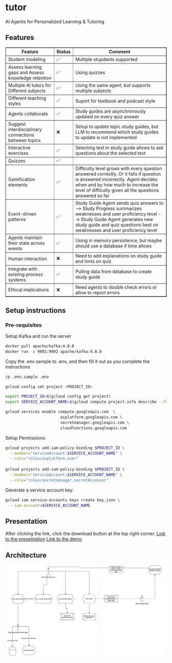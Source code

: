 # tutor
AI Agents for Personalized Learning &amp; Tutoring

## Features
<table border="1" cellspacing="0" cellpadding="6">
  <thead>
    <tr>
      <th>Feature</th>
      <th>Status</th>
      <th>Comment</th>
    </tr>
  </thead>
  <tbody>
    <tr><td>Student modeling</td><td>✅</td><td>Multiple stupdents supported</td></tr>
    <tr><td>Assess learning gaps and Assess knowledge retention</td><td>✅</td><td>Using quizzes</td></tr>
    <tr><td>Multiple AI tutors for Different subjects</td><td>✅</td><td>Using the same agent, but supports multiple subjects</td></tr>
    <tr><td>Different teaching styles</td><td>✅</td><td>Suport for textbook and podcast style</td></tr>
    <tr><td>Agents collaborate</td><td>✅</td><td>Study guides are asynchronously updated on every quiz answer</td></tr>
    <tr><td>Suggest interdisciplinary connections between topics</td><td>❌</td><td>Setup to update topic study guides, but LLM to recommend which study guides to update is not implemented</td></tr>
    <tr><td>Interactive exercises</td><td>✅</td><td>Selecting text in study guide allows to ask questions about the selected text</td></tr>
    <tr><td>Quizzes</td><td>✅</td><td></td></tr>
    <tr><td>Gamification elements</td><td>✅</td><td>Difficulty level grows with every question answered correctly. Or it falls if question is answered incorrectly. Agent decides when and by how much to increase the level of difficulty given all the questions answered so far </td></tr>
    <tr><td>Event-driven patterns</td><td>✅</td><td>Study Guide Agent sends quiz answers to --> Study Progress summarizes weaknesses and user proficiency level --> Study Guide Agent generates new study guide and quiz questions best on weaknesses and user proficiency level</td></tr>
    <tr><td>Agents maintain their state across events</td><td>✅</td><td>Using in memory persistence, but maybe should use a database if time allows</td></tr>
    <tr><td>Human interaction</td><td>❌</td><td>Need to add explanations on study guide and hints on quiz</td></tr>
    <tr><td>Integrate with existing process systems</td><td>✅</td><td>Pulling data from database to create study guide</td></tr>
    <tr><td>Ethical implications</td><td>❌</td><td>Need agents to double check errors or allow to report errors</td></tr>
  </tbody>
</table>


## Setup instructions
### Pre-requisites
Setup Kafka and run the server
```bash
docker pull apache/kafka:4.0.0
docker run -p 9092:9092 apache/kafka:4.0.0
```


Copy the .env.sample to .env, and then fill it out as you complete the instructions
```bash
cp .env.sample .env
```


```bash
gcloud config set project <PROJECT_ID>
```

```bash
export PROJECT_ID=$(gcloud config get project)
export SERVICE_ACCOUNT_NAME=$(gcloud compute project-info describe --format="value(defaultServiceAccount)")
```


```bash
gcloud services enable compute.googleapis.com  \
                        aiplatform.googleapis.com \
                        secretmanager.googleapis.com \
                        cloudfunctions.googleapis.com
```

Setup Permissions:
```bash
gcloud projects add-iam-policy-binding $PROJECT_ID \
  --member="serviceAccount:$SERVICE_ACCOUNT_NAME" \
  --role="roles/aiplatform.user"

gcloud projects add-iam-policy-binding $PROJECT_ID \
  --member="serviceAccount:$SERVICE_ACCOUNT_NAME" \
  --role="roles/secretmanager.secretAccessor"
```

Generate a service account key:
```bash
gcloud iam service-accounts keys create key.json \
  --iam-account=$SERVICE_ACCOUNT_NAME
``` 

## Presentation

After clicking the link, click the download button at the top right corner.
[Link to the presentation](./presentation/Tutor%20Agent%20Presentation.pptx)
[Link to the demo](./presentation/demo.mp4)

## Architecture
![Architecture Diagram](images/flowchart.png)
